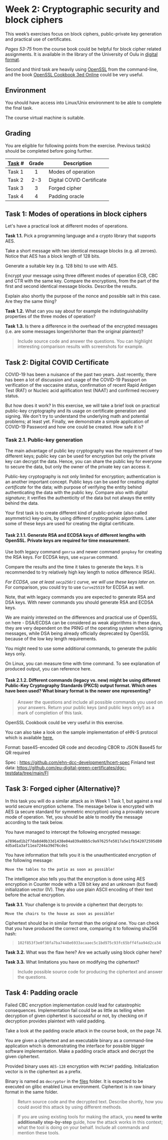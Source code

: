 # Week 2: Cryptographic security and block ciphers

This week’s exercises focus on block ciphers, public-private key generation and practical use of certificates.

*Pages 53-75* from the course book could be helpful for block cipher related assignments. It is available in the library of the University of Oulu in [digital format](https://oula.finna.fi/Record/oy_electronic_oy.9917612964306252).

Second and third task are heavily using [OpenSSL](https://www.openssl.org/) from the command-line, and the book [OpenSSL Cookbook 3ed Online](https://www.feistyduck.com/library/openssl-cookbook/online/) could be very useful.

## Environment

You should have access into Linux/Unix environment to be able to complete the final task.

The course virtual machine is suitable.

## Grading

You are eligible for following points from the exercise. Previous task(s) should be completed before going further.

[Task](Task) #|Grade|Description|
-----|:---:|-----------|
Task 1 | 1 | Modes of operation
Task 2 | 2-3 | Digital COVID Certificate
Task 3 | 3 | Forged cipher
Task 4 | 4 | Padding oracle

## Task 1: Modes of operations in block ciphers

Let's have a practical look at different modes of operations.

**Task 1.1.** Pick a programming language and a crypto library that supports AES.

Take a short message with two identical message blocks (e.g. all zeroes). Notice that AES has a block length of 128 bits.

Generate a suitable key (e.g. 128 bits) to use with AES. 

Encrypt your message using three different modes of operation ECB, CBC and CTR with the same key. Compare the encryptions, from the part of the first and second identical message blocks. Describe the results. 

Explain also shortly the purpose of the nonce and possible salt in this case. Are they the same thing?

**Task 1.2.** What can you say about for example the indistinguishability properties of the three modes of operation? 

**Task 1.3.** Is there a difference in the overhead of the encrypted messages (i.e. are some messages longer/shorter than the original plaintext)?

> Include source code and answer the questions. You can highlight interesting comparison results with screenshots for example.

## Task 2: Digital COVID Certificate

COVID-19 has been a nuisance of the past two years. 
Just recently, there has been a lot of discussion and usage of the COVID-19 Passport on verification of the vaccasine status, confirmation of recent Rapid Antigen Test (RAT) or Nucleic acid aplification test (NAAT) and confirmed recovery status.

But how does it work? In this exercise, we will take a brief look on practical public-key cryptography and its usage on certificate generation and signing.
We don't try to understand the underlying math and potential problems; at least yet.
Finally, we demonstrate a simple application of COVID-19 Password and how one could be created. 
How safe it is?

### Task 2.1. Public-key generation

The main advantage of public key cryptography was the requirement of two different keys; public key can be used for encryption but only the private key can decrypt the data. 
Hence, you can share the public key for everyone to secure the data, but only the owner of the private key can access it.

Public-key cryptography is not only limited for encryption; authentication is an another important concept.
Public keys can be used for creating *digital certificate* for the data; with purpose of verifying the entity behind authenticating the data with the public key.
Compare also with *digital signature*; it verifies the authenticity of the data but not always the entity behind the data.

Your first task is to create different kind of public-private (also called asymmetric) key-pairs, by using different cryptographic algorithms.
Later some of these keys are used for creating the digital certificate.

#### Task 2.1.1. Generate RSA and ECDSA keys of different lengths with OpenSSL. Private keys are required for time measurement.

Use both legacy command `genrsa` and newer command `genpkey` for creating the RSA keys.
For ECDSA keys, use `ecparam` command.

Compare the results and the time it takes to generate the keys.
It is recommended to try relatively high key length to notice difference (RSA).

*For ECDSA, use at least `secp256r1` curve, we will use these keys later on.*
For comparison, you could try to use `Curve25519` for ECDSA as well.

Note, that with legacy commands you are expected to generate RSA and DSA keys. With newer commands you should generate RSA and ECDSA keys.

We are mainly interested on the differences and practical use of OpenSSL on here - DSA/ECDSA can be considered as weak algorithms in these days, they are very dependent on the PRNG of the operating system when signing messages, while DSA being already officially deprecated by OpenSSL because of the low key length requirements.

You might need to use some additional commands, to generate the public keys only.

On Linux, you can measure time with time command. To see explanation of produced output, you can reference here.

#### Task 2.1.2. Different commands (legacy vs. new) might be using different Public-Key Cryptography Standards (PKCS) output format. Which ones have been used? What binary format is the newer one representing?

> Answer the questions and include all possible commands you used on your answers. Return your public keys (and public keys only!) as a mark of completion of this task.



OpenSSL Cookbook could be very useful in this exercise.




You can also take a look on the sample implementation of eHN-S protocol which is available [here.](https://github.com/ehn-dcc-development/ehn-sign-verify-python-trivial)


Format:
base45-encoded QR code and decoding CBOR to JSON
Base45 for QR required

Spec : https://github.com/ehn-dcc-development/hcert-spec
Finland test data: https://github.com/eu-digital-green-certificates/dgc-testdata/tree/main/FI




## Task 3: Forged cipher (Alternative)?

In this task you will do a similar attack as in Week 1 Task 1, but against a real world secure encryption scheme. The message below is encrypted with AES (a secure standard for symmetric encryption) using a provably secure mode of operation. Yet, you should be able to modify the message according to the task below.

You have managed to intercept the following encrypted message:

`a7896ad1b2f7da8d40b33d1438e04a839a88b5c9a97625fe5017a5e1fb542072595d804d5ad1a3af11ea7244a39d76cde1`

You have information that tells you it is the unauthenticated encryption of the following message: 

`Move the tables to the patio as soon as possible!`

The intelligence also tells you that the encryption is done using AES encryption in Counter mode with a 128 bit key and an unknown (but fixed) initialization vector (IV). They also use plain ASCII encoding of their text before the actual encryption.

**Task 3.1.** Your challenge is to provide a ciphertext that decrypts to:

`Move the chairs to the house as soon as possible!`

Ciphertext should be in similar format than the original one. You can check that you have produced the correct one, comparing it to following sha256 hash:

> `102f853f3e0f38fa7ba7448e6933acaaec5c1bd975c93fc65bff4faa94d2ca34`

**Task 3.2.** What was the flaw here? Are we actually using block cipher here?

**Task 3.3.** What limitations you have on modifying the ciphertext?

> Include possible source code for producing the ciphertext and answer the questions.

## Task 4: Padding oracle

Failed CBC encryption implementation could lead for catastrophic consequences. Implementation fail could be as little as telling when decryption of given ciphertext is successful or not, by checking on if decryption provides plaintext with valid padding.

Take a look at the padding oracle attack in the course book, on the page 74.

You are given a ciphertext and an executable binary as a command-line application which is demonstrating the interface for possible bigger software implementation. Make a padding oracle attack and decrypt the given ciphertext. 

Provided binary uses `AES-128` encryption with `PKCS#7` padding. Initialization vector is in the ciphertext as a prefix.

Binary is named as `decryptor` in the [files](files) folder. It is expected to be executed on glibc enabled Linux environment. Ciphertext is in raw binary format in the same folder.

> Return source code and the decrypted text. Describe shortly, how you could avoid this attack by using different methods.

> If you are using existing tools for making the attack, you **need to write additionally step-by-step** guide, how the attack works in this context; what the tool is doing on your behalf. Include all commands and mention these tools.
